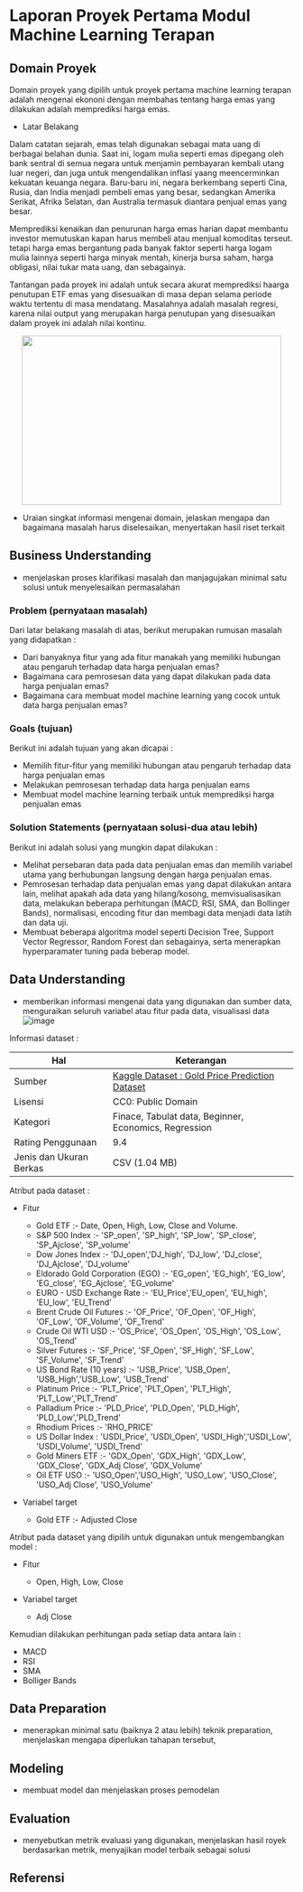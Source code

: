 # Laporan Proyek Pertama Modul Machine Learning Terapan

## Domain Proyek
Domain proyek yang dipilih untuk proyek pertama machine learning terapan adalah mengenai ekononi dengan membahas tentang harga emas yang dilakukan adalah memprediksi harga emas.

- Latar Belakang

Dalam catatan sejarah, emas telah digunakan sebagai mata uang di berbagai belahan dunia. Saat ini, logam mulia seperti emas dipegang oleh bank sentral di semua negara untuk menjamin pembayaran kembali utang luar negeri, dan juga untuk mengendalikan inflasi yaang meencerminkan kekuatan keuanga negara. Baru-baru ini, negara berkembang seperti Cina, Rusia, dan India menjadi pembeli emas yang besar, sedangkan Amerika Serikat, Afrika Selatan, dan Australia termasuk diantara penjual emas yang besar.

Memprediksi kenaikan dan penurunan harga emas harian dapat membantu investor memutuskan kapan harus membeli atau menjual komoditas terseut. tetapi harga emas bergantung pada banyak faktor seperti harga logam mulia lainnya seperti harga minyak mentah, kinerja bursa saham, harga obligasi, nilai tukar mata uang, dan sebagainya. 

Tantangan pada proyek ini adalah untuk secara akurat memprediksi haarga penutupan ETF emas yang disesuaikan di masa depan selama periode waktu tertentu di masa mendatang. Masalahnya adalah masalah regresi, karena nilai output yang merupakan harga penutupan yang disesuaikan dalam proyek ini adalah nilai kontinu.

<p align="center">
  <img width="460" height="300" src="https://user-images.githubusercontent.com/68459186/138650396-7b5242eb-4287-4b70-af33-ab6465db02e1.png">
</p>

- Uraian singkat informasi mengenai domain, jelaskan mengapa dan bagaimana masalah harus diselesaikan, menyertakan hasil riset terkait

## Business Understanding
- menjelaskan proses klarifikasi masalah dan manjagujakan minimal satu solusi untuk menyelesaikan permasalahan

### Problem (pernyataan masalah)

Dari latar belakang masalah di atas, berikut merupakan rumusan masalah yang didapatkan :
- Dari banyaknya fitur yang ada fitur manakah yang memiliki hubungan atau pengaruh terhadap data harga penjualan emas?
- Bagaimana cara pemrosesan data yang dapat dilakukan pada data harga penjualan emas?
- Bagaimana cara membuat model machine learning yang cocok untuk data harga penjualan emas?

### Goals (tujuan)
Berikut ini adalah tujuan yang akan dicapai :
- Memilih fitur-fitur yang memiliki hubungan atau pengaruh terhadap data harga penjualan emas
- Melakukan pemrosesan terhadap data harga penjualan eams
- Membuat model machine learning terbaik untuk memprediksi harga penjualan emas 

### Solution Statements (pernyataan solusi-dua atau lebih)
Berikut ini adalah solusi yang mungkin dapat dilakukan :
- Melihat persebaran data pada data penjualan emas dan memilih variabel utama yang berhubungan langsung dengan harga penjualan emas.
- Pemrosesan terhadap data penjualan emas yang dapat dilakukan antara lain, melihat apakah ada data yang hilang/kosong, memvisualisasikan data, melakukan beberapa perhitungan (MACD, RSI, SMA, dan Bollinger Bands), normalisasi, encoding fitur dan membagi data menjadi data latih dan data uji. 
- Membuat beberapa algoritma model seperti Decision Tree, Support Vector Regressor, Random Forest dan sebagainya, serta menerapkan hyperparamater tuning pada beberap model.

## Data Understanding
- memberikan informasi mengenai data yang digunakan dan sumber data, menguraikan seluruh variabel atau fitur pada data, visualisasi data
![image](https://user-images.githubusercontent.com/68459186/138727998-25fa3504-e84f-473c-af31-68eeb6de0a34.png)

Informasi dataset :

| Hal                     | Keterangan                                                                              |
| ----------------------- | --------------------------------------------------------------------------------------- |
| Sumber                  | [Kaggle Dataset : Gold Price Prediction Dataset](https://www.kaggle.com/sid321axn/gold-price-prediction-dataset) |
| Lisensi                 | CC0: Public Domain                                                                      |
| Kategori                | Finace, Tabulat data, Beginner, Economics, Regression                                   |
| Rating Penggunaan       | 9.4                                                                                     |
| Jenis dan Ukuran Berkas | CSV (1.04 MB)                                                                           |

Atribut pada dataset :

- Fitur
  - Gold ETF :- Date, Open, High, Low, Close and Volume.
  - S&P 500 Index :- 'SP_open', 'SP_high', 'SP_low', 'SP_close', 'SP_Ajclose', 'SP_volume'
  - Dow Jones Index :- 'DJ_open','DJ_high', 'DJ_low', 'DJ_close', 'DJ_Ajclose', 'DJ_volume'
  - Eldorado Gold Corporation (EGO) :- 'EG_open', 'EG_high', 'EG_low', 'EG_close', 'EG_Ajclose', 'EG_volume'
  - EURO - USD Exchange Rate :- 'EU_Price','EU_open', 'EU_high', 'EU_low', 'EU_Trend'
  - Brent Crude Oil Futures :- 'OF_Price', 'OF_Open', 'OF_High', 'OF_Low', 'OF_Volume', 'OF_Trend'
  - Crude Oil WTI USD :- 'OS_Price', 'OS_Open', 'OS_High', 'OS_Low', 'OS_Trend'
  - Silver Futures :- 'SF_Price', 'SF_Open', 'SF_High', 'SF_Low', 'SF_Volume', 'SF_Trend'
  - US Bond Rate (10 years) :- 'USB_Price', 'USB_Open', 'USB_High','USB_Low', 'USB_Trend'
  - Platinum Price :- 'PLT_Price', 'PLT_Open', 'PLT_High', 'PLT_Low','PLT_Trend'
  - Palladium Price :- 'PLD_Price', 'PLD_Open', 'PLD_High', 'PLD_Low','PLD_Trend'
  - Rhodium Prices :- 'RHO_PRICE'
  - US Dollar Index : 'USDI_Price', 'USDI_Open', 'USDI_High','USDI_Low', 'USDI_Volume', 'USDI_Trend'
  - Gold Miners ETF :- 'GDX_Open', 'GDX_High', 'GDX_Low', 'GDX_Close', 'GDX_Adj Close', 'GDX_Volume'
  - Oil ETF USO :- 'USO_Open','USO_High', 'USO_Low', 'USO_Close', 'USO_Adj Close', 'USO_Volume'

- Variabel target
  - Gold ETF :- Adjusted Close  

Atribut pada dataset yang dipilih untuk digunakan untuk mengembangkan model :

- Fitur
  - Open, High, Low, Close

- Variabel target
  - Adj Close

Kemudian dilakukan perhitungan pada setiap data antara lain :
- MACD
- RSI
- SMA
- Bolliger Bands

## Data Preparation
- menerapkan minimal satu (baiknya 2 atau lebih) teknik preparation, menjelaskan mengapa diperlukan tahapan tersebut, 

## Modeling
- membuat model dan menjelaskan proses pemodelan

## Evaluation
- menyebutkan metrik evaluasi yang digunakan, menjelaskan hasil royek berdasarkan metrik, menyajikan model terbaik sebagai solusi

## Referensi
